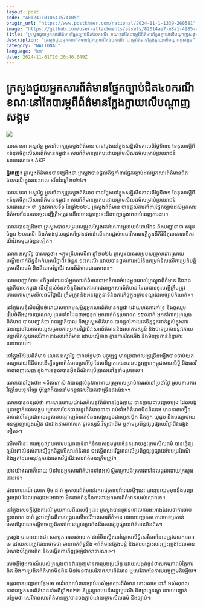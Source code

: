 ```yaml
---
layout: post
code: "ART2411010641574105"
origin_url: "https://www.postkhmer.com/national/2024-11-1-1339-260581"
image: "https://github.com/user-attachments/assets/82014ae7-e8a1-4985-ad50-11393bc97e91"
title: "ក្រសួង​ជួយ​អ្នកសារព័ត៌មានផ្នែកច្បាប់ជិត៤០​ករណី​ ខណៈ​នៅតែ​​បារម្ភ​ពី​ព័ត៌មាន​ក្លែង​ក្លាយ​លើ​បណ្ដាញ​សង្គម​"
description: "​​ក្រសួង​ជួយ​អ្នកសារព័ត៌មានផ្នែកច្បាប់ជិត៤០​ករណី​ បារម្ភ​ព័ត៌មាន​ក្លែង​ក្លាយ​លើ​បណ្ដាញ​សង្គម​​"
category: "NATIONAL"
language: "km"
date: 2024-11-01T10:20:46.049Z
---
```


# ក្រសួង​ជួយ​អ្នកសារព័ត៌មានផ្នែកច្បាប់ជិត៤០​ករណី​ ខណៈ​នៅតែ​​បារម្ភ​ពី​ព័ត៌មាន​ក្លែង​ក្លាយ​លើ​បណ្ដាញ​សង្គម​

![](https://github.com/user-attachments/assets/7344023b-7ab9-4dba-a6e1-d15473fa105d)

លោក ទេព អស្នារិទ្ធ អ្នក​នាំពាក្យ​ក្រសួង​ព័ត៌មាន បានថ្លែង​នៅ​​ក្នុង​សន្និសីទកាលពី​ថ្ងៃទី​៣១ ខែតុលាស្តីពី «​ទំនុកចិត្ត​លើ​សារព័ត៌មាន​កម្ពុជា​៖ សារព័ត៌មាន​ប្រកបដោយ​ក្រមសីលធម៌​សម្រាប់​ប្រយោជន៍​សាធារណៈ​»។ AKP

**ភ្នំពេញ៖** ក្រសួង​ព័ត៌មានបាន​ឱ្យដឹងថា ក្រសួង​បាន​ផ្ដល់​កិច្ច​គាំពារផ្នែក​ច្បាប់​ដល់​អ្នក​សារព័ត៌មាន​ជិត ៤០ករណី​​ក្នុងរយៈ​ពេល ៩ខែ​នៃ​ឆ្នាំ​២០២៤​។

លោក ទេព អស្នារិទ្ធ អ្នក​នាំពាក្យ​ក្រសួង​ព័ត៌មាន បានថ្លែង​នៅ​​ក្នុង​សន្និសីទកាលពី​ថ្ងៃទី​៣១ ខែតុលាស្តីពី «​ទំនុកចិត្ត​លើ​សារព័ត៌មាន​កម្ពុជា​៖ សារព័ត៌មាន​ប្រកបដោយ​ក្រមសីលធម៌​សម្រាប់​ប្រយោជន៍​សាធារណៈ​» ថា ក្នុង​ឆមាស​ទី​១ នៃ​ឆ្នាំ​២០២៤ ក្រសួង​ព័ត៌មាន បានផ្តល់​ការ​គាំពារ​ផ្នែក​ច្បាប់​ដល់​អ្នកសារព័ត៌មាន​ដែល​បាន​ចុះបញ្ជី​ត្រឹមត្រូវ ហើយ​បាន​ជួបប្រទះ​នឹង​បញ្ហា​ក្នុងពេល​បំពេញការងារ។

លោក​បាន​ឱ្យដឹងថា​ ក្រសួង​បាន​សម្របសម្រួល​ស្វែងរក​ដំណោះស្រាយ​ចំពោះ​វិវាទ និង​បញ្ហា​នានា សរុប​ចំនួន ២០​ករណី និង​កំពុង​ជួយ​ជ្រោមជ្រែង​ដល់​ដំណើរ​ការផ្តល់​មេធាវី​ការពារ​ក្តី​ក្នុង​នីតិវិធីតុលាការ​លើករ​ណី​វិវាទ​មួយចំនួនទៀត​។

លោក អស្នារិទ្ធ បាន​បន្ត​ថា​៖ «ក្នុង​ត្រីមាស​ទី​៣ ឆ្នាំ​២០២៤ ក្រសួង​បាន​សម្របសម្រួល​ដោះស្រាយ​បណ្តឹង​ពាក់ព័ន្ធ​នឹង​កំហុស​វិជ្ជាជីវៈ​ចំនួន​ ​១៧​ករណី ដោយបាន​ផ្តល់​ការអប់រំ​និង​តម្រង់​ទិសលើ​ការប្រតិបត្តិ​ក្រមសីលធម៌ និង​និយាម​វិជ្ជាជីវៈ​សារព័ត៌មាន​ជា​ធរមាន​»។

លោក​បញ្ជាក់​ថា​៖ «កិច្ច​គាំពារ​ដល់​អ្នកសារព័ត៌មាន​ជា​អាទិភាព​ចំបង​មួយ​របស់​ក្រសួង​ព័ត៌មាន និង​រាជរដ្ឋាភិបាល​កម្ពុជា ដើម្បី​ផ្តល់​ទំនុកចិត្ត​និង​ការការពារ​ដល់​អ្នកសារព័ត៌មាន ដែល​បាន​ចុះបញ្ជី​ត្រឹមត្រូវ គោរព​តាម​ក្រមសីលធម៌​វិជ្ជាជីវៈ​ត្រឹមត្រូវ និង​អនុវត្ត​តួនាទី​និង​ភារកិច្ច​ក្នុង​ក្របខណ្ឌ​ដែល​ច្បាប់​កំណត់​»។​

​នៅក្នុង​សន្និសីទរៀបចំ​ដោយ​សមាគម​សម្ព័ន្ធ​អ្នកសារព័ត៌មាន​កម្ពុជា ដោយមាន​ការគាំទ្រ និង​ចូលរួម​រៀបចំ​ពី​អង្គការ​យូណេស្កូ ព្រមទាំង​ដៃគូ​ជា​អង្គទូត ​​អ្នកពាក់ព័ន្ធ​​​ប្រមាណ​ ១៥០​នាក់ អ្នកនាំពាក្យ​ក្រសួង​ព័ត៌មាន បាន​បញ្ជាក់ថា រាជរដ្ឋាភិបាល និង​ក្រសួង​​ព័ត៌មាន បានផ្តល់​ការយកចិត្តទុកដាក់​ខ្ពស់​ក្នុងការ​ធានា​នូវ​បរិយាកាស​ល្អ​សម្រាប់​ការប្រកប​វិជ្ជាជីវៈ​សារព័ត៌មាន​និង​សោតទស្សន៍ និង​បាន​ប្រកាន់​នូវ​គោល​បន្ត​លើកស្ទួយ​សេរីភាព​ខាង​សារព័ត៌មាន ដោយ​ស្មើភាព គ្មាន​ការរើសអើង និង​មិន​ប្រកាន់​និន្នាការ​នយោបាយ​។​

នៅក្នុង​វិស័យ​ព័ត៌មាន លោក អស្នារិទ្ធ បាន​បន្ថែមថា បច្ចុប្បន្ន មាន​ប្រជាពលរដ្ឋ​ច្រើនឡើង​បាន​ចាប់យក​មធ្យោបាយ​ឌីជីថល​ដើម្បី​ទទួល​ព័ត៌មាន​ប្រចាំថ្ងៃ ដែល​និន្នាការ​នេះ​បាន​បង្ហាញថា​កម្ពុ​ជាមាន​សិទ្ធិ ​និង​សេរីភាព​ពេញលេញ ក្នុងការ​ទទួលបាន​អ៊ីនធឺណិត​ប្រើប្រាស់​នៅ​ទូទាំងប្រទេស​។ 

លោក​បាន​ថ្លែងថា​៖ «ពិតណាស់ វា​បាន​ផ្តល់នូវ​ភាពងាយស្រួល​សម្រាប់​ការ​រ​ស់​នៅ​ប្រចាំថ្ងៃ ស្របតាម​ការវិវត្ត​នៃ​បច្ចេកវិទ្យា ប៉ុន្តែ​វា​ក៏បាន​នាំមក​នូវ​ផលវិបាក​ជាច្រើន​ផងដែរ»។

លោកបាន​ពន្យល់ថា​ ​ការ​សាយភាយ​យ៉ាង​រហ័ស​នូវ​ព័ត៌មាន​ក្លែងក្លាយ បាន​ក្លាយជា​បញ្ហា​ចម្បង ដែល​បង្ក​គ្រោះថ្នាក់​ដល់​សង្គម ព្រោះ​ការចែក​ចាយ​នូវ​ព័ត៌មាន​នានា រាប់ទាំង​ព័ត៌មាន​មិន​ពិត​ផង មាន​ភាព​លឿន​ឆាប់​ដល់ដៃ​ប្រជាពលរដ្ឋ​តាម​បណ្តាញ​ទំនាក់ទំនង​សង្គម​ដូចជា​ហ្វេ​ស​ប៊ុ​ក តិកតុក យូ​ធូប និង​មធ្យោបាយ​អន​ឡាញ​ផ្សេងទៀត ជាជាង​តាម​កាសែត ទូរទស្សន៍ វិទ្យុ​ជាដើម ឬ​តាម​ប្រព័ន្ធ​ផ្សព្វផ្សាយ​វិជ្ជាជីវៈ​ផ្សេងទៀត»​។

លើសពីនេះ ការផ្សព្វផ្សាយ​តាម​បណ្តាញ​ទំនាក់ទំនង​សង្គម​មួយចំនួន​ដោយ​ខ្វះ​ក្រមសីលធម៌ បានធ្វើឱ្យ​ឲ្យ​ប៉ះពាល់​ដល់​ការជឿទុកចិត្ត​លើ​សារព័ត៌មាន ជះឥទ្ធិពល​អវិជ្ជមាន​លើ​ប្រព័ន្ធ​ផ្សព្វផ្សាយ​បែប​ប្រពៃណី និង​អ្នក​ដែល​អនុវត្ត​ការងារ​តាម​វិជ្ជាជីវៈ​សារព័ត៌មាន​ត្រឹមត្រូវ​។

ទោះយ៉ាងណា​ក៏ដោយ មិនមែន​អ្នកសារព័ត៌មាន​ទាំងអស់ស្ថិត​ក្រោម​​ឆ័​ត្រ​ការពារ​ដែល​ផ្តល់​ដោយ​ក្រសួង​នោះទេ​។​

ជា​ឧទាហរណ៍ លោក ម៉ិច ដា​រ៉ា អ្នកសារព័ត៌មាន​ឯករាជ្យ​កាលពីពេល​ថ្មីៗ​នេះ បាន​ប្រឈមមុខ​នឹង​បញ្ហា​ផ្លូវច្បាប់ ដែល​ក្រសួង​អះអាងថា មិន​ពាក់ព័ន្ធ​នឹង​ការងារ​អ្នកសារព័ត៌មាន​របស់​លោក​ទេ​​។​

​នៅក្នុង​សេចក្តីថ្លែងការណ៍​មួយ​កាលពីពេល​ថ្មីៗ​នេះ ក្រសួង​បាន​ច្រានចោល​ការអះអាង​ដែលថា ​ការចាប់ខ្លួន​លោក ដា​រ៉ា ឆ្លុះបញ្ចាំង​ពី​ការបង្ក្រាប​លើ​សេរីភាព​សារព័ត៌មាន ដោយ​បញ្ជាក់ថា ការចោទប្រកាន់​មកលើ​រូបលោក​ផ្តើមចេញពី​ការបំពានច្បាប់​ប្រឆាំងនឹង​ការផ្សព្វផ្សាយ​ព័ត៌មាន​មិន​ពិត​។​

​ក្រសួង​ បាន​អះអាងថា សកម្មភាព​របស់លោក ដារ៉ា ​មិន​ស្ថិតនៅក្រោម​សិទ្ធិសេរីភាព​ដែល​ត្រូវបាន​ការពារ​ទេ ដោយសារ​​ត្រូវ​បាន​​ចោទថា ​មាន​ពាក់ព័ន្ធ​នឹង «​ព័ត៌មាន​ក្លែងបន្លំ និង​ការ​បង្ហោះ​សារ​ញុះញង់​ដែលមាន​បំណង​បំភ្លៃ​ការពិត និង​បង្កើត​ការភ័ន្តច្រឡំ​ជា​សាធារណៈ​»​។​

​សេចក្តីថ្លែងការណ៍​រប​ស់​ក្រសួង​បាន​ជំរុញឱ្យមាន​ការប្រុងប្រយ័ត្ន ដោយ​សង្កត់ធ្ងន់ថា ​​សកម្មភាព​បំភ្លៃ​ការពិត និង​ការ​ប្រឌិត​ព័ត៌មាន​មិន​ពិត មិនមែនជា​សេរីភាព​សារព័ត៌មាន ឬ​សេរីភាព​នៃ​ការបញ្ចេ​ញ​មតិ​​ឡើយ​​។​

​វា​ត្រូវបាន​បញ្ជាក់​បន្ថែមថា ការរំលោភបំពាន​ច្បាប់​របស់​អ្នក​សារព័ត៌មាន​ ទោះលោក ដារ៉ា អស់​សុពលភាព​ជា​អ្នក​សារព័ត៌មាន​តាំងពី​ឆ្នាំ​២០២២ ​គឺត្រូវ​ប្រឈម​នឹង​​រដ្ឋប្បវេណី និង​ព្រហ្មទណ្ឌ ដោយ​បញ្ជាក់​បន្ថែមថា សេរីភាព​សារព័ត៌មាន​ត្រូវបាន​ចងភ្ជាប់​ដោយ​ក្រមសីលធម៌ និង​ច្បាប់​៕